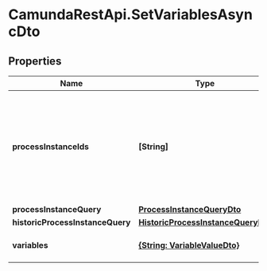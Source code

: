 # CamundaRestApi.SetVariablesAsyncDto

## Properties
Name | Type | Description | Notes
------------ | ------------- | ------------- | -------------
**processInstanceIds** | **[String]** | A list of process instance ids that define a group of process instances to which the operation will set variables.  Please note that if &#x60;processInstanceIds&#x60;, &#x60;processInstanceQuery&#x60; and &#x60;historicProcessInstanceQuery&#x60; are defined, the resulting operation will be performed on the union of these sets. | [optional] 
**processInstanceQuery** | [**ProcessInstanceQueryDto**](ProcessInstanceQueryDto.md) |  | [optional] 
**historicProcessInstanceQuery** | [**HistoricProcessInstanceQueryDto**](HistoricProcessInstanceQueryDto.md) |  | [optional] 
**variables** | [**{String: VariableValueDto}**](VariableValueDto.md) | A variables the operation will set in the root scope of the process instances. | [optional] 
